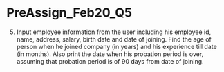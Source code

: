 # PreAssign_Feb20_Q5
5. Input employee information from the user including his employee id, name, address, salary, birth date and date of joining. Find the age of person when he joined company (in years) and his experience till date (in months). Also print the date when his probation period is over, assuming that probation period is of 90 days from date of joining.
